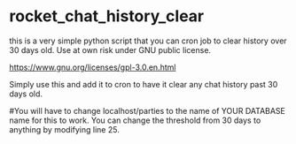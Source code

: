 # rocket_chat_history_clear
this is a very simple python script that you can cron job to clear history over 30 days old. Use at own risk under GNU public license.

https://www.gnu.org/licenses/gpl-3.0.en.html

Simply use this and add it to cron to have it clear any chat history past 30 days old.


#You will have to change localhost/parties to the name of YOUR DATABASE name for this to work. You can change the threshold from 30 days to anything by modifying line 25.
